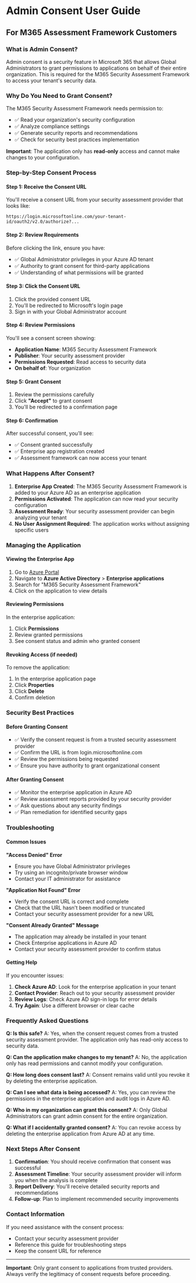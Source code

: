 # Admin Consent User Guide

## For M365 Assessment Framework Customers

### What is Admin Consent?

Admin consent is a security feature in Microsoft 365 that allows Global Administrators to grant permissions to applications on behalf of their entire organization. This is required for the M365 Security Assessment Framework to access your tenant's security data.

### Why Do You Need to Grant Consent?

The M365 Security Assessment Framework needs permission to:
- ✅ Read your organization's security configuration
- ✅ Analyze compliance settings
- ✅ Generate security reports and recommendations
- ✅ Check for security best practices implementation

**Important**: The application only has **read-only** access and cannot make changes to your configuration.

### Step-by-Step Consent Process

#### Step 1: Receive the Consent URL
You'll receive a consent URL from your security assessment provider that looks like:
```
https://login.microsoftonline.com/your-tenant-id/oauth2/v2.0/authorize?...
```

#### Step 2: Review Requirements
Before clicking the link, ensure you have:
- ✅ Global Administrator privileges in your Azure AD tenant
- ✅ Authority to grant consent for third-party applications
- ✅ Understanding of what permissions will be granted

#### Step 3: Click the Consent URL
1. Click the provided consent URL
2. You'll be redirected to Microsoft's login page
3. Sign in with your Global Administrator account

#### Step 4: Review Permissions
You'll see a consent screen showing:
- **Application Name**: M365 Security Assessment Framework
- **Publisher**: Your security assessment provider
- **Permissions Requested**: Read access to security data
- **On behalf of**: Your organization

#### Step 5: Grant Consent
1. Review the permissions carefully
2. Click **"Accept"** to grant consent
3. You'll be redirected to a confirmation page

#### Step 6: Confirmation
After successful consent, you'll see:
- ✅ Consent granted successfully
- ✅ Enterprise app registration created
- ✅ Assessment framework can now access your tenant

### What Happens After Consent?

1. **Enterprise App Created**: The M365 Security Assessment Framework is added to your Azure AD as an enterprise application
2. **Permissions Activated**: The application can now read your security configuration
3. **Assessment Ready**: Your security assessment provider can begin analyzing your tenant
4. **No User Assignment Required**: The application works without assigning specific users

### Managing the Application

#### Viewing the Enterprise App
1. Go to [Azure Portal](https://portal.azure.com)
2. Navigate to **Azure Active Directory** > **Enterprise applications**
3. Search for "M365 Security Assessment Framework"
4. Click on the application to view details

#### Reviewing Permissions
In the enterprise application:
1. Click **Permissions**
2. Review granted permissions
3. See consent status and admin who granted consent

#### Revoking Access (if needed)
To remove the application:
1. In the enterprise application page
2. Click **Properties** 
3. Click **Delete**
4. Confirm deletion

### Security Best Practices

#### Before Granting Consent
- ✅ Verify the consent request is from a trusted security assessment provider
- ✅ Confirm the URL is from login.microsoftonline.com
- ✅ Review the permissions being requested
- ✅ Ensure you have authority to grant organizational consent

#### After Granting Consent
- ✅ Monitor the enterprise application in Azure AD
- ✅ Review assessment reports provided by your security provider
- ✅ Ask questions about any security findings
- ✅ Plan remediation for identified security gaps

### Troubleshooting

#### Common Issues

**"Access Denied" Error**
- Ensure you have Global Administrator privileges
- Try using an incognito/private browser window
- Contact your IT administrator for assistance

**"Application Not Found" Error**
- Verify the consent URL is correct and complete
- Check that the URL hasn't been modified or truncated
- Contact your security assessment provider for a new URL

**"Consent Already Granted" Message**
- The application may already be installed in your tenant
- Check Enterprise applications in Azure AD
- Contact your security assessment provider to confirm status

#### Getting Help

If you encounter issues:
1. **Check Azure AD**: Look for the enterprise application in your tenant
2. **Contact Provider**: Reach out to your security assessment provider
3. **Review Logs**: Check Azure AD sign-in logs for error details
4. **Try Again**: Use a different browser or clear cache

### Frequently Asked Questions

**Q: Is this safe?**
A: Yes, when the consent request comes from a trusted security assessment provider. The application only has read-only access to security data.

**Q: Can the application make changes to my tenant?**
A: No, the application only has read permissions and cannot modify your configuration.

**Q: How long does consent last?**
A: Consent remains valid until you revoke it by deleting the enterprise application.

**Q: Can I see what data is being accessed?**
A: Yes, you can review the permissions in the enterprise application and audit logs in Azure AD.

**Q: Who in my organization can grant this consent?**
A: Only Global Administrators can grant admin consent for the entire organization.

**Q: What if I accidentally granted consent?**
A: You can revoke access by deleting the enterprise application from Azure AD at any time.

### Next Steps After Consent

1. **Confirmation**: You should receive confirmation that consent was successful
2. **Assessment Timeline**: Your security assessment provider will inform you when the analysis is complete
3. **Report Delivery**: You'll receive detailed security reports and recommendations
4. **Follow-up**: Plan to implement recommended security improvements

### Contact Information

If you need assistance with the consent process:
- Contact your security assessment provider
- Reference this guide for troubleshooting steps
- Keep the consent URL for reference

---

**Important**: Only grant consent to applications from trusted providers. Always verify the legitimacy of consent requests before proceeding.
